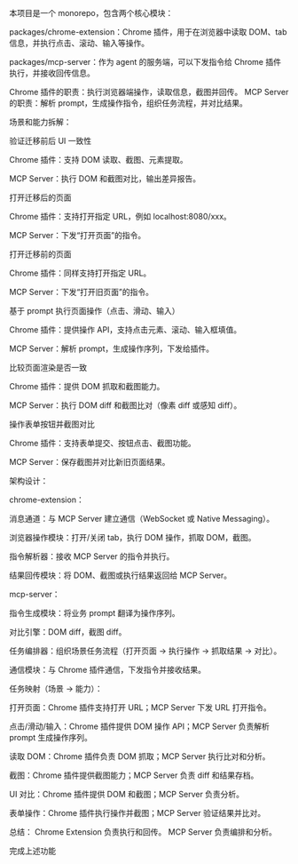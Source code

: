 本项目是一个 monorepo，包含两个核心模块：

packages/chrome-extension：Chrome 插件，用于在浏览器中读取 DOM、tab 信息，并执行点击、滚动、输入等操作。

packages/mcp-server：作为 agent 的服务端，可以下发指令给 Chrome 插件执行，并接收回传信息。

Chrome 插件的职责：执行浏览器端操作，读取信息，截图并回传。
MCP Server 的职责：解析 prompt，生成操作指令，组织任务流程，并对比结果。

场景和能力拆解：

验证迁移前后 UI 一致性

Chrome 插件：支持 DOM 读取、截图、元素提取。

MCP Server：执行 DOM 和截图对比，输出差异报告。

打开迁移后的页面

Chrome 插件：支持打开指定 URL，例如 localhost:8080/xxx。

MCP Server：下发“打开页面”的指令。

打开迁移前的页面

Chrome 插件：同样支持打开指定 URL。

MCP Server：下发“打开旧页面”的指令。

基于 prompt 执行页面操作（点击、滑动、输入）

Chrome 插件：提供操作 API，支持点击元素、滚动、输入框填值。

MCP Server：解析 prompt，生成操作序列，下发给插件。

比较页面渲染是否一致

Chrome 插件：提供 DOM 抓取和截图能力。

MCP Server：执行 DOM diff 和截图比对（像素 diff 或感知 diff）。

操作表单按钮并截图对比

Chrome 插件：支持表单提交、按钮点击、截图功能。

MCP Server：保存截图并对比新旧页面结果。

架构设计：

chrome-extension：

消息通道：与 MCP Server 建立通信（WebSocket 或 Native Messaging）。

浏览器操作模块：打开/关闭 tab，执行 DOM 操作，抓取 DOM，截图。

指令解析器：接收 MCP Server 的指令并执行。

结果回传模块：将 DOM、截图或执行结果返回给 MCP Server。

mcp-server：

指令生成模块：将业务 prompt 翻译为操作序列。

对比引擎：DOM diff，截图 diff。

任务编排器：组织场景任务流程（打开页面 -> 执行操作 -> 抓取结果 -> 对比）。

通信模块：与 Chrome 插件通信，下发指令并接收结果。

任务映射（场景 -> 能力）：

打开页面：Chrome 插件支持打开 URL；MCP Server 下发 URL 打开指令。

点击/滑动/输入：Chrome 插件提供 DOM 操作 API；MCP Server 负责解析 prompt 生成操作序列。

读取 DOM：Chrome 插件负责 DOM 抓取；MCP Server 执行比对和分析。

截图：Chrome 插件提供截图能力；MCP Server 负责 diff 和结果存档。

UI 对比：Chrome 插件提供 DOM 和截图；MCP Server 负责分析。

表单操作：Chrome 插件执行操作并截图；MCP Server 验证结果并比对。

总结：
Chrome Extension 负责执行和回传。
MCP Server 负责编排和分析。

完成上述功能
